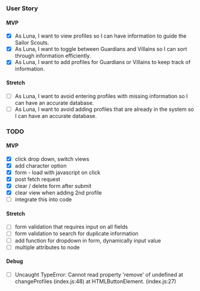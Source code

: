 ### User Story

#### MVP
- [x] As Luna, I want to view profiles so I can have information to guide the Sailor Scouts.
- [x] As Luna, I want to toggle between Guardians and Villains so I can sort through information efficiently.
- [x] As Luna, I want to add profiles for Guardians or Villains to keep track of information.

#### Stretch
- [ ] As Luna, I want to avoid entering profiles with missing information so I can have an accurate database.
- [ ] As Luna, I want to avoid adding profiles that are already in the system so I can have an accurate database.

### TODO
#### MVP
- [x] click drop down, switch views
- [x] add character option
- [x] form - load with javascript on click
- [x] post fetch request
- [x] clear / delete form after submit
- [x] clear view when adding 2nd profile
- [ ] integrate this into code

#### Stretch
- [ ] form validation that requires input on all fields
- [ ] form validation to search for duplicate information
- [ ] add function for dropdown in form, dynamically input value
- [ ] multiple attributes to node

#### Debug
- [ ] Uncaught TypeError: Cannot read property 'remove' of undefined at changeProfiles (index.js:48) at HTMLButtonElement.<anonymous> (index.js:27)
